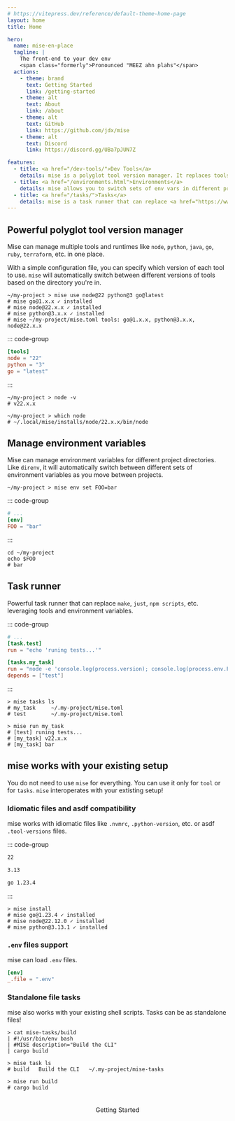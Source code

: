 ```yaml
---
# https://vitepress.dev/reference/default-theme-home-page
layout: home
title: Home

hero:
  name: mise-en-place
  tagline: |
    The front-end to your dev env
    <span class="formerly">Pronounced "MEEZ ahn plahs"</span>
  actions:
    - theme: brand
      text: Getting Started
      link: /getting-started
    - theme: alt
      text: About
      link: /about
    - theme: alt
      text: GitHub
      link: https://github.com/jdx/mise
    - theme: alt
      text: Discord
      link: https://discord.gg/UBa7pJUN7Z

features:
  - title: <a href="/dev-tools/">Dev Tools</a>
    details: mise is a polyglot tool version manager. It replaces tools like <a href="https://asdf-vm.com">asdf</a>, nvm, pyenv, rbenv, etc.
  - title: <a href="/environments.html">Environments</a>
    details: mise allows you to switch sets of env vars in different project directories. It can replace <a href="https://github.com/direnv/direnv">direnv</a>.
  - title: <a href="/tasks/">Tasks</a>
    details: mise is a task runner that can replace <a href="https://www.gnu.org/software/make">make</a>, or <a href="https://docs.npmjs.com/cli/v10/using-npm-scripts">npm scripts</a>.
---
```


## Powerful polyglot tool version manager

Mise can manage multiple tools and runtimes like `node`, `python`, `java`, `go`, `ruby`, `terraform`, etc. in one place.

With a simple configuration file, you can specify which version of each tool to use. `mise` will automatically switch between different versions of tools based on the directory you're in.

```shell
~/my-project > mise use node@22 python@3 go@latest
# mise go@1.x.x ✓ installed
# mise node@22.x.x ✓ installed
# mise python@3.x.x ✓ installed
# mise ~/my-project/mise.toml tools: go@1.x.x, python@3.x.x, node@22.x.x
```

::: code-group

```toml [mise.toml]
[tools]
node = "22"
python = "3"
go = "latest"
```

:::

```shell
~/my-project > node -v
# v22.x.x

~/my-project > which node
# ~/.local/mise/installs/node/22.x.x/bin/node
```

## Manage environment variables

Mise can manage environment variables for different project directories. Like `direnv`, it will automatically switch between different sets of environment variables as you move between projects.

```shell
~/my-project > mise env set FOO=bar
```

::: code-group

```toml [mise.toml]
# ...
[env]
FOO = "bar"
```

:::

```shell
cd ~/my-project
echo $FOO
# bar
```

## Task runner

Powerful task runner that can replace `make`, `just`, `npm scripts`, etc. leveraging tools and environment variables.

::: code-group

```toml [mise.toml]
# ...
[task.test]
run = "echo 'runing tests...'"

[tasks.my_task]
run = "node -e 'console.log(process.version); console.log(process.env.FOO)'"
depends = ["test"]
```

:::

```shell
> mise tasks ls
# my_task     ~/.my-project/mise.toml
# test        ~/.my-project/mise.toml

> mise run my_task
# [test] runing tests...
# [my_task] v22.x.x
# [my_task] bar
```

## mise works with your existing setup

You do not need to use `mise` for everything. You can use it only for `tool` or for `tasks`.
`mise` interoperates with your extisting setup!

### Idiomatic files and asdf compatibility

mise works with idiomatic files like `.nvmrc`, `.python-version`, etc. or asdf `.tool-versions` files.

::: code-group

```txt [.nvmrc]
22
```

```txt [.python-version]
3.13
```

```txt [.tool-versions]
go 1.23.4
```

:::

```shell
> mise install
# mise go@1.23.4 ✓ installed
# mise node@22.12.0 ✓ installed
# mise python@3.13.1 ✓ installed
```

### `.env` files support

mise can load `.env` files.

```toml
[env]
_.file = ".env"
```

### Standalone file tasks

mise also works with your existing shell scripts. Tasks can be as standalone files!

```shell
> cat mise-tasks/build
| #!/usr/bin/env bash
| #MISE description="Build the CLI"
| cargo build
```

```shell
> mise task ls
# build   Build the CLI   ~/.my-project/mise-tasks
```

```shell
> mise run build
# cargo build
```

<center style="margin-top: 2em">
    <a href="/getting-started" class="get-started-button">Getting Started</a>
</center>

<style>
.formerly {
    font-size: 0.7em;
    color: #666;
}

a.get-started-button {
    display: inline-block;
    padding: 0.5em 1em;
    border-radius: 0.25em;
    color: var(--vp-button-brand-text);
    text-decoration: none;
    background-color: var(--vp-button-brand-bg);
}
a.get-started-button:hover {
    color: var(--vp-button-brand-hover-text);
}

</style>

